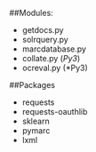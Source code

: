 

##Modules:
* getdocs.py
* solrquery.py
* marcdatabase.py
* collate.py (*Py3*)
* ocreval.py (*Py3)


##Packages

* requests
* requests-oauthlib
* sklearn
* pymarc
* lxml